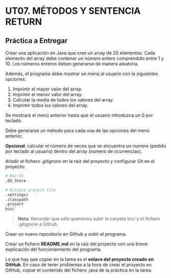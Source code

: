 # UT07. MÉTODOS Y SENTENCIA RETURN

## Práctica a Entregar

Crear una aplicación en Java que cree un array de 20 elementos. Cada elemento del array debe contener un número entero comprendido entre 1 y 10. Los números enteros deben generarse de manera aleatoria. 

Además, el programa debe mostrar un menú al usuario con la siguientes opciones:

1. Imprimir el mayor valor del array.
2. Imprimir el menor valor del array.
3. Calcular la media de todos los valores del array.
4. Imprimir todos los valores del array.

Se mostrará el menú anterior hasta que el usuario introduzca un 0 por teclado.

Debe generarse un método para cada una de las opciones del menú anterior.

__Opcional__: calcular el número de veces que se encuentra un numero (pedido por teclado al usuario) dentro del array (número de ocurrencias).

Añadir el fichero _.gitignore_ en la raíz del proyecto y configurar Git en el proyecto:

```bash
# Mac OS
.DS_Store

# Eclipse project file
.settings/
.classpath
.project
bin/
```

> __Nota__: Recordar que sólo queremos subir la carpeta src/ y el fichero .gitignore a Github.

Crear un nuevo repositorio en Github y subir el programa.

Crear un fichero __README.md__ en la raíz del proyecto con una breve explicación del funcionamiento del programa.

Lo que hay que copiar en la tarea es el __enlace del proyecto creado en GitHub__. En caso de tener problemas a la hora de crear el proyecto en GitHub, copiar el contenido del fichero .java de la práctica en la tarea.
